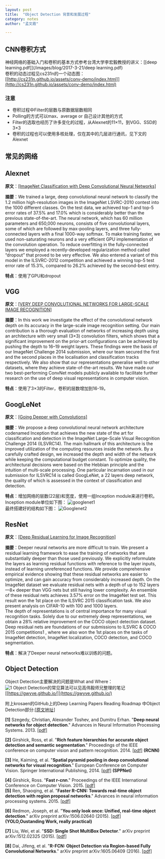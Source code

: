 ```yaml
---
layout: post
title:  "Object Detection 背景和发展过程"      
category: notes
author: "孟文霞"

---
```



## CNN卷积方式
神经网络的基础入门和卷积的基本方式参考台湾大学李宏毅教授的讲义：[[deep learning.pdf]](/images/blog/2017-3-21/deep learning.pdf)    
卷积的动态过程见cs231n的一个动态图：[[http://cs231n.github.io/assets/conv-demo/index.html]](http://cs231n.github.io/assets/conv-demo/index.html)    

### 注意
* 卷积过程中Filter的层数与原数据层数相同
* Polling的方式可以max、average or 自己设计其他的方式
* Filter的选取也经历了许多变化的过程，从Alexnet的11×11，到VGG、SSD的3×3
* 卷积的过程也可以使用多核处理，仅在其中的几层进行通讯，见下文的Alexnet

## 常见的网络

## Alexnet
**原文**：[[ImageNet Classification with Deep Convolutional Neural Networks]](http://papers.nips.cc/paper/4824-imagenet-classification-with-deep-convolutional-neural-networks.pdf)      
    
**摘要**：We trained a large, deep convolutional neural network to classify the 1.2 million
high-resolution images in the ImageNet LSVRC-2010 contest into the 1000 different
classes. On the test data, we achieved top-1 and top-5 error rates of 37.5%
and 17.0% which is considerably better than the previous state-of-the-art. The
neural network, which has 60 million parameters and 650,000 neurons, consists
of five convolutional layers, some of which are followed by max-pooling layers,
and three fully-connected layers with a final 1000-way softmax. To make training
faster, we used non-saturating neurons and a very efficient GPU implementation
of the convolution operation. To reduce overfitting in the fully-connected
layers we employed a recently-developed regularization method called “dropout”
that proved to be very effective. We also entered a variant of this model in the
ILSVRC-2012 competition and achieved a winning top-5 test error rate of 15.3%,
compared to 26.2% achieved by the second-best entry.    


**特点**：使用了GPU和dropout

## VGG   
**原文**：[[VERY DEEP CONVOLUTIONAL NETWORKS FOR LARGE-SCALE IMAGE RECOGNITION]](https://arxiv.org/pdf/1409.1556.pdf)       

**摘要**：In this work we investigate the effect of the convolutional network depth on its
accuracy in the large-scale image recognition setting. Our main contribution is
a thorough evaluation of networks of increasing depth using an architecture with
very small (3×3) convolution filters, which shows that a significant improvement
on the prior-art configurations can be achieved by pushing the depth to 16–19
weight layers. These findings were the basis of our ImageNet Challenge 2014
submission, where our team secured the first and the second places in the localisation
and classification tracks respectively. We also show that our representations
generalise well to other datasets, where they achieve state-of-the-art results. We
have made our two best-performing ConvNet models publicly available to facilitate
further research on the use of deep visual representations in computer vision.     

**特点**：使用了3×3的Filter，卷积的层数增加到16-19。


## GoogLeNet   
**原文**：[[Going Deeper with Convolutions]](http://www.cv-foundation.org/openaccess/content_cvpr_2015/papers/Szegedy_Going_Deeper_With_2015_CVPR_paper.pdf)    

**摘要**：We propose a deep convolutional neural network architecture
codenamed Inception that achieves the new
state of the art for classification and detection in the ImageNet
Large-Scale Visual Recognition Challenge 2014
(ILSVRC14). The main hallmark of this architecture is the
improved utilization of the computing resources inside the
network. By a carefully crafted design, we increased the
depth and width of the network while keeping the computational
budget constant. To optimize quality, the architectural
decisions were based on the Hebbian principle and
the intuition of multi-scale processing. One particular incarnation
used in our submission for ILSVRC14 is called
GoogLeNet, a 22 layers deep network, the quality of which
is assessed in the context of classification and detection.   

**特点**：增加网络的层数(22层)和宽度，使用一组Inception module来进行卷积。Inception module单位如下图：
![googlenet1](/images/blog/2017-3-21/Googlenet1.png)    
最终搭建好的结构如下图：
![Googlenet2](/images/blog/2017-3-21/Googlenet2.png)

## ResNet   
**原文**：[[Deep Residual Learning for Image Recognition]](https://arxiv.org/pdf/1512.03385.pdf)    

**摘要**：Deeper neural networks are more difficult to train. We
present a residual learning framework to ease the training
of networks that are substantially deeper than those used
previously. We explicitly reformulate the layers as learning
residual functions with reference to the layer inputs, instead
of learning unreferenced functions. We provide comprehensive
empirical evidence showing that these residual
networks are easier to optimize, and can gain accuracy from
considerably increased depth. On the ImageNet dataset we
evaluate residual nets with a depth of up to 152 layers—8×
deeper than VGG nets but still having lower complexity.
An ensemble of these residual nets achieves 3.57% error
on the ImageNet test set. This result won the 1st place on the
ILSVRC 2015 classification task. We also present analysis
on CIFAR-10 with 100 and 1000 layers.       
The depth of representations is of central importance
for many visual recognition tasks. Solely due to our extremely
deep representations, we obtain a 28% relative improvement
on the COCO object detection dataset. Deep
residual nets are foundations of our submissions to ILSVRC
& COCO 2015 competitions1
, where we also won the 1st
places on the tasks of ImageNet detection, ImageNet localization,
COCO detection, and COCO segmentation.    

**特点**：解决了Deeper neural networks难以训练的问题。

## Object Detection
Object Detection主要解决的问题是What and Where：   
![1](/images/blog/2017-3-21/1.png)
Object Detection的常见算法可以见高伟毅师兄整理的笔记[[https://gwyve.github.io/]](https://gwyve.github.io/)    
    
附上krosaen的GitHub上的Deep Learning Papers Reading Roadmap 中Object Detection部分:[[原文地址]](https://github.com/songrotek/Deep-Learning-Papers-Reading-Roadmap/blob/master/README.md)

**[1]** Szegedy, Christian, Alexander Toshev, and Dumitru Erhan. "**Deep neural networks for object detection**." Advances in Neural Information Processing Systems. 2013. [[pdf]](http://papers.nips.cc/paper/5207-deep-neural-networks-for-object-detection.pdf)   

**[2]** Girshick, Ross, et al. "**Rich feature hierarchies for accurate object detection and semantic segmentation**." Proceedings of the IEEE conference on computer vision and pattern recognition. 2014. [[pdf]](http://www.cv-foundation.org/openaccess/content_cvpr_2014/papers/Girshick_Rich_Feature_Hierarchies_2014_CVPR_paper.pdf) **(RCNN)**   

**[3]** He, Kaiming, et al. "**Spatial pyramid pooling in deep convolutional networks for visual recognition**." European Conference on Computer Vision. Springer International Publishing, 2014. [[pdf]](http://arxiv.org/pdf/1406.4729) **(SPPNet)**  

**[4]** Girshick, Ross. "**Fast r-cnn**." Proceedings of the IEEE International Conference on Computer Vision. 2015. [[pdf]](https://pdfs.semanticscholar.org/8f67/64a59f0d17081f2a2a9d06f4ed1cdea1a0ad.pdf)   
**[5]** Ren, Shaoqing, et al. "**Faster R-CNN: Towards real-time object detection with region proposal networks**." Advances in neural information processing systems. 2015. [[pdf]](http://papers.nips.cc/paper/5638-analysis-of-variational-bayesian-latent-dirichlet-allocation-weaker-sparsity-than-map.pdf)  

**[6]** Redmon, Joseph, et al. "**You only look once: Unified, real-time object detection**." arXiv preprint arXiv:1506.02640 (2015). [[pdf]](http://homes.cs.washington.edu/~ali/papers/YOLO.pdf) **(YOLO,Oustanding Work, really practical)**   

**[7]** Liu, Wei, et al. "**SSD: Single Shot MultiBox Detector**." arXiv preprint arXiv:1512.02325 (2015). [[pdf]](http://arxiv.org/pdf/1512.02325)   

**[8]** Dai, Jifeng, et al. "**R-FCN: Object Detection via
Region-based Fully Convolutional Networks**." arXiv preprint arXiv:1605.06409 (2016). [[pdf]](https://arxiv.org/abs/1605.06409)   


